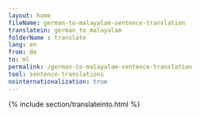 ```yaml
---
layout: home
fileName: german-to-malayalam-sentence-translation
translatein: german_to_malayalam
folderName : translate
lang: en
from: de
to: ml
permalink: /german-to-malayalam-sentence-translation
tool: sentence-translations
nointernationalization: true
---
```

{% include section/translateinto.html %}
